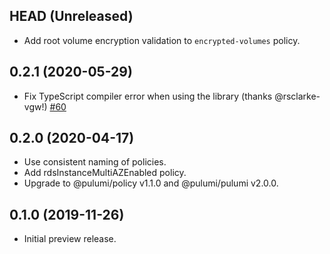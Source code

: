 ## HEAD (Unreleased)

- Add root volume encryption validation to `encrypted-volumes` policy.

## 0.2.1 (2020-05-29)

- Fix TypeScript compiler error when using the library (thanks @rsclarke-vgw!)
  [#60](https://github.com/pulumi/pulumi-policy-aws/pull/60)

## 0.2.0 (2020-04-17)	

- Use consistent naming of policies.	
- Add rdsInstanceMultiAZEnabled policy.	
- Upgrade to @pulumi/policy v1.1.0 and @pulumi/pulumi v2.0.0.	

## 0.1.0 (2019-11-26)

- Initial preview release.

